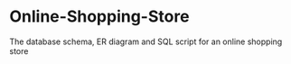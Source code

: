 # Online-Shopping-Store
The database schema, ER diagram and SQL script for an online shopping store

